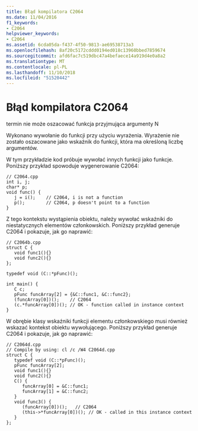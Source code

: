 ```yaml
---
title: Błąd kompilatora C2064
ms.date: 11/04/2016
f1_keywords:
- C2064
helpviewer_keywords:
- C2064
ms.assetid: 6cda05da-f437-4f50-9813-ae69538713a3
ms.openlocfilehash: 8af20c5172cddd0194ed018c13960bbed7859674
ms.sourcegitcommit: afd6fac7c519dbc47a4befaece14a919d4e0a8a2
ms.translationtype: MT
ms.contentlocale: pl-PL
ms.lasthandoff: 11/10/2018
ms.locfileid: "51520442"
---
```

# <a name="compiler-error-c2064"></a>Błąd kompilatora C2064

termin nie może oszacować funkcja przyjmująca argumenty N

Wykonano wywołanie do funkcji przy użyciu wyrażenia. Wyrażenie nie zostało oszacowane jako wskaźnik do funkcji, która ma określoną liczbę argumentów.

W tym przykładzie kod próbuje wywołać innych funkcji jako funkcje. Poniższy przykład spowoduje wygenerowanie C2064:

```
// C2064.cpp
int i, j;
char* p;
void func() {
   j = i();    // C2064, i is not a function
   p();        // C2064, p doesn't point to a function
}
```

Z tego kontekstu wystąpienia obiektu, należy wywołać wskaźniki do niestatycznych elementów członkowskich. Poniższy przykład generuje C2064 i pokazuje, jak go naprawić:

```
// C2064b.cpp
struct C {
   void func1(){}
   void func2(){}
};

typedef void (C::*pFunc)();

int main() {
   C c;
   pFunc funcArray[2] = {&C::func1, &C::func2};
   (funcArray[0])();    // C2064
   (c.*funcArray[0])(); // OK - function called in instance context
}
```

W obrębie klasy wskaźniki funkcji elementu członkowskiego musi również wskazać kontekst obiektu wywołującego. Poniższy przykład generuje C2064 i pokazuje, jak go naprawić:

```
// C2064d.cpp
// Compile by using: cl /c /W4 C2064d.cpp
struct C {
   typedef void (C::*pFunc)();
   pFunc funcArray[2];
   void func1(){}
   void func2(){}
   C() {
      funcArray[0] = &C::func1;
      funcArray[1] = &C::func2;
   }
   void func3() {
      (funcArray[0])();   // C2064
      (this->*funcArray[0])(); // OK - called in this instance context
   }
};
```